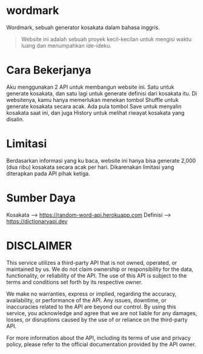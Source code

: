 # wordmark
Wordmark, sebuah generator kosakata dalam bahasa inggris.
> Website ini adalah sebuah proyek kecil-kecilan untuk mengisi waktu luang dan menumpahkan ide-ideku.
# Cara Bekerjanya
Aku menggunakan 2 API untuk membangun website ini. Satu untuk generate kosakata, dan satu lagi untuk generate definisi dari kosakata itu. Di websitenya, kamu hanya memerlukan menekan tombol Shuffle untuk generate kosakata secara acak. Ada pula tombol Save untuk menyalin kosakata saat ini, dan juga History untuk melihat riwayat kosakata yang disalin.
# Limitasi
Berdasarkan informasi yang ku baca, website ini hanya bisa generate 2,000 (dua ribu) kosakata secara acak per hari. Dikarenakan limitasi yang diterapkan pada API pihak ketiga.
# Sumber Daya
Kosakata --> https://random-word-api.herokuapp.com
Definisi --> https://dictionaryapi.dev
# DISCLAIMER
This service utilizes a third-party API that is not owned, operated, or maintained by us. We do not claim ownership or responsibility for the data, functionality, or reliability of the API. The use of this API is subject to the terms and conditions set forth by its respective owner.

We make no warranties, express or implied, regarding the accuracy, availability, or performance of the API. Any issues, downtime, or inaccuracies related to the API are beyond our control. By using this service, you acknowledge and agree that we are not liable for any damages, losses, or disruptions caused by the use of or reliance on the third-party API.

For more information about the API, including its terms of use and privacy policy, please refer to the official documentation provided by the API owner.
